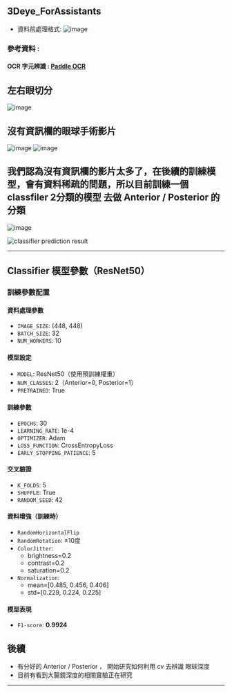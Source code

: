 ## 3Deye_ForAssistants
- 資料前處理格式:
![image](https://github.com/Poopogen/3Deye_ForAssistants/blob/main/image/Figure_r.png)
### 參考資料 :
#### OCR 字元辨識 : [Paddle OCR](https://github.com/PaddlePaddle/PaddleOCR)
## 左右眼切分
![image](https://github.com/user-attachments/assets/b540ee12-cb7f-4943-b0c6-72abf9e7993d)

## 沒有資訊欄的眼球手術影片
![image](https://github.com/user-attachments/assets/c541c1d7-6a55-474e-82be-d00e5cf4c132)
![image](https://github.com/user-attachments/assets/6eb25217-af69-4e25-9ae9-35ee672f0c69)

## 我們認為沒有資訊欄的影片太多了，在後續的訓練模型，會有資料稀疏的問題，所以目前訓練一個classfiler 2分類的模型 去做 Anterior / Posterior 的分類
![image](https://github.com/user-attachments/assets/69eba28b-b768-4b57-9bdb-bb87dc5e0010)

![classifier prediction result](https://github.com/user-attachments/assets/69eba28b-b768-4b57-9bdb-bb87dc5e0010)

---

## Classifier 模型參數（ResNet50）



### 訓練參數配置

#### 資料處理參數
- `IMAGE_SIZE`: (448, 448)
- `BATCH_SIZE`: 32
- `NUM_WORKERS`: 10

#### 模型設定
- `MODEL`: ResNet50（使用預訓練權重）
- `NUM_CLASSES`: 2（Anterior=0, Posterior=1）
- `PRETRAINED`: True

#### 訓練參數
- `EPOCHS`: 30
- `LEARNING_RATE`: 1e-4
- `OPTIMIZER`: Adam
- `LOSS_FUNCTION`: CrossEntropyLoss
- `EARLY_STOPPING_PATIENCE`: 5

#### 交叉驗證
- `K_FOLDS`: 5
- `SHUFFLE`: True
- `RANDOM_SEED`: 42

#### 資料增強（訓練時）
- `RandomHorizontalFlip`
- `RandomRotation`: ±10度
- `ColorJitter`:
  - brightness=0.2
  - contrast=0.2
  - saturation=0.2
- `Normalization`:
  - mean=[0.485, 0.456, 0.406]
  - std=[0.229, 0.224, 0.225]

#### 模型表現
- `F1-score`: **0.9924**


##  後續

- 有分好的  Anterior / Posterior ， 開始研究如何利用 cv 去辨識 眼球深度
- 目前有看到大腸鏡深度的相關實驗正在研究 
  

---

